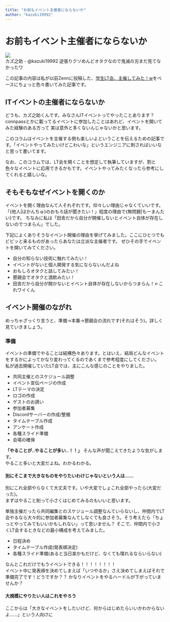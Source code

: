 ```yaml
---
title: "お前もイベント主催者にならないか"
author: "kazuki19992"
---
```


<div class="title-container">
  <!-- 記事タイトル -->
  <h1 className="title-text">お前もイベント主催者にならないか</h1>

  <div className="author-wrapper">
      <!-- 下の画像URLを自分のアイコン画像にすること -->
      <img
        src="https://pbs.twimg.com/profile_images/1350697036442525699/06iWzIJO_400x400.png"
        className="author-icon"
      />
    <div className="author-name-wrapper">
      <!-- 自分の名前 -->
      <span className="author-name">カズ之助 - @kazuki19992</span>
      <!-- ひとことコメントor記事概要 -->
      <span className="author-bio">逆張りクソめんどオタクなので鬼滅の刃まだ見てなかったワ</span>
    </div>
  </div>
</div>

<!-- 以下本文 -->

この記事の内容は私が以前Zennに投稿した、[学生LT会、主催してみた！w](https://zenn.dev/kazuki19992/articles/7289651e3553e5)をベースにちょっと色々書いてみた記事です。

## ITイベントの主催者にならないか

どうも、カズ之助くんです。みなさんITイベントってやったことあります？
connpassとかに載ってるイベントに参加したことはあれど、イベントを開いてみた経験のある方って
実は意外と多くないんじゃないかと思います。

このコラムはイベントを主催する側も楽しいよということを伝えるための記事です。「イベントやってみたいけどこわいな」というエンジニアに刺さればいいなと思って書いてます。

なお、このコラムでは、LT会を開くことを想定して執筆していますが、割と色々なイベントに応用できるかもです。イベントやってみたくなったら参考にしてくれると嬉しいな。

## そもそもなぜイベントを開くのか

イベントを開く理由なんて人それぞれです。仰々しい理由じゃなくていいです。「{他人|ほかんちゅ}のおもろ話が聞きたい！」程度の理由で{無問題|もーまんたい}です。
ちなみに私は「田舎だから自分が開催しないとイベント自体が存在しないのでつまらん」でした。

下記によくありそうなイベント開催の理由を挙げてみました。ここにひとつでもビビッと来るものがあったらあなたは立派な主催者です。
ぜひその手でイベントを開いてみてください。

- 自分の知らない技術に触れてみたい！
- イベントがないと個人開発する気にならないんだよね
- おもしろオタクと話してみたい！
- 懇親会でオタクと酒飲みたい！
- 田舎だから自分が開かないとイベント自体が存在しないからつまらん！←これワイくん

## イベント開催のながれ

めっちゃざっくり言うと、準備→本番→懇親会の流れです(それはそう)。詳しく見ていきましょう。

### 準備

イベントの準備でやることは結構色々あります。とはいえ、結局どんなイベントをするかによってかなり変わってくるのであくまで参考程度にしてください。
私が過去開催していたLT会では、主にこんな感じのことをやりました。

- 共同主催とのスケジュール調整
- イベント宣伝ページの作成
- LTテーマの決定
- ロゴの作成
- ゲストのお誘い
- 参加者募集
- Discordサーバーの作成/整備
- タイムテーブル作成
- アンケート作成
- 各種スライド準備
- 会場の確保

**「やることが‥やることが多い‥！！」** そんな声が聞こえてきたような気がします。  
やること多いと大変だよね。わかるわかる。

#### 別にそこまで大きなものをやりたいわけじゃないという人は……

別にこれ全部やらなくて大丈夫です。いや大変でしょこれ全部やったら(大変だった)。  
まずはやること削って小さくはじめてみるのもいいと思います。

単独主催だったら共同編集とのスケジュール調整なんていらないし、仲間内でLT会やるなら大々的に参加者募集なんてしなくても良さそう。そう考えたら「ちょっとやってみてもいいかもしれない」って思いません？
そこで、仲間内で小さくLT会するときなどの最小構成を考えてみました。

- 日程決め
- タイムテーブル作成(発表順決定)
- 各種スライド準備(あると当日楽かもだけど、なくても喋れるならいらない)

なんとこれだけでもうイベントできる！！！！！！！！  
イベント中に発表順を決めてしまえば「いつやるか」さえ決めてしまえばそれで準備完了です！どうですか？？
かなりイベントをやるハードルが下がっていませんか？

#### 大規模にやりたい人はこれをやろう

ここからは「大きなイベントをしたいけど、何からはじめたらいいかわからないよ……」という人向けに
